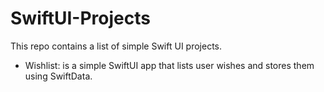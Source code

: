 # SwiftUI-Projects
This repo contains a list of simple Swift UI projects.
- Wishlist: is a simple SwiftUI app that lists user wishes and stores them using SwiftData.
